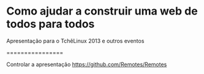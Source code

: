 Como ajudar a construir uma web de todos para todos
================

Apresentação para o TchêLinux 2013 e outros eventos

================

Controlar a apresentação
https://github.com/Remotes/Remotes
